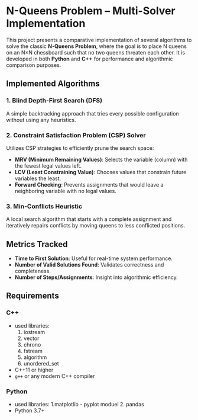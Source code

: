# N-Queens Problem – Multi-Solver Implementation

This project presents a comparative implementation of several algorithms to solve the classic **N-Queens Problem**, where the goal is to place N queens on an N×N chessboard such that no two queens threaten each other. It is developed in both **Python** and **C++** for performance and algorithmic comparison purposes.

##  Implemented Algorithms

### 1. Blind Depth-First Search (DFS)
A simple backtracking approach that tries every possible configuration without using any heuristics.

### 2. Constraint Satisfaction Problem (CSP) Solver
Utilizes CSP strategies to efficiently prune the search space:
- **MRV (Minimum Remaining Values)**: Selects the variable (column) with the fewest legal values left.
- **LCV (Least Constraining Value)**: Chooses values that constrain future variables the least.
- **Forward Checking**: Prevents assignments that would leave a neighboring variable with no legal values.

### 3. Min-Conflicts Heuristic
A local search algorithm that starts with a complete assignment and iteratively repairs conflicts by moving queens to less conflicted positions.

## Metrics Tracked

- **Time to First Solution**: Useful for real-time system performance.
- **Number of Valid Solutions Found**: Validates correctness and completeness.
- **Number of Steps/Assignments**: Insight into algorithmic efficiency.

## Requirements

### C++
- used libraries:
  1. iostream
  2. vector
  3. chrono
  4. fstream
  5. algorithm
  6. unordered_set
- C++11 or higher
- `g++` or any modern C++ compiler

### Python
- used libraries:
  1.matplotlib - pyplot moduel
  2. pandas
- Python 3.7+
